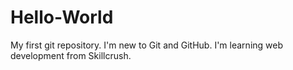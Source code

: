 # Hello-World
My first git repository.
I'm new to Git and GitHub. I'm learning web development from Skillcrush.

